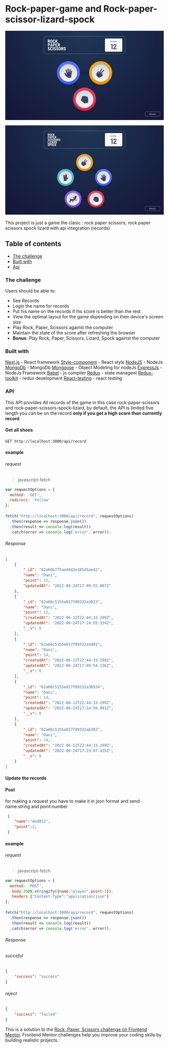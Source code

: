 # Rock-paper-game and Rock-paper-scissor-lizard-spock

![Rock-paper-scissor-game](./public/desktop-step-1.jpg)

![Rock-paper-scissor-lizard-spock](./public/desktop-step-1-bonus.jpg)

This project is just a game the clasic : rock paper scissors, rock paper scissors spock lizard with api integration (records)

## Table of contents

  - [The challenge](#the-challenge)
   - [Built with](#built-with)
   - [Api](#API)

### The challenge

Users should be able to:

- See Records
- Login the name for records
- Put his name on the records if his score is better than the rest
- View the optimal layout for the game depending on their device's screen size
- Play Rock, Paper, Scissors against the computer
- Maintain the state of the score after refreshing the browser
- **Bonus**: Play Rock, Paper, Scissors, Lizard, Spock against the computer

### Built with
 [Next.js](https://nextjs.org/) - React framework
 [Style-component](https://styled-components.com/) - React style
 [NodeJS](https://nodejs.org/en/) - NodeJs
 [MongoDb](https://www.mongodb.com/) - MongoDb
 [Mongoose](https://mongoosejs.com/) - Object Modeling for nodeJs
 [ExpressJs](https://expressjs.com/) - NodeJs Framework
 [Babel](https://babeljs.io/) - js compiler
 [Redux](https://redux.js.org/) - state managent
 [Redux-toolkit](https://redux-toolkit.js.org/) - redux development
 [React-testing](https://testing-library.com/) - react testing


 ### API
 This API provides All records of the game in this case rock-paper-scissors and rock-paper-scissors-spock-lizard, by default, the API is limited five length 
  you can be on the record **only if you get a high score than currently record**

#### Get all shoes

```node
GET http://localhost:3000/api/record
```
#### example 
###### request

> javascript-fetch
```javascript
var requestOptions = {
  method: 'GET',
  redirect: 'follow'
};

fetch("http://localhost:3000/api/record", requestOptions)
  .then(response => response.json())
  .then(result => console.log(result))
  .catch(error => console.log('error', error));
```

###### Response

```json
[
    {
        "_id": "62a66b7f5aed442e385d5ae42",
        "name": "Dani",
        "point": 15,
        "updatedAt": "2022-06-24T17:09:55.807Z"
    },
    {
        "_id": "62a66c5155e017f89332a3023",
        "name": "Dani",
        "point": 15,
        "createdAt": "2022-06-12T22:44:33.299Z",
        "updatedAt": "2022-06-24T17:14:55.334Z",
        "__v": 0
    },
    {
        "_id": "62a66c5155e017f89332a3401",
        "name": "Dani",
        "point": 14,
        "createdAt": "2022-06-12T22:44:33.298Z",
        "updatedAt": "2022-06-24T17:09:54.136Z",
        "__v": 0
    },
    {
        "_id": "62a66c5155e017f89332a30554",
        "name": "Dani",
        "point": 14,
        "createdAt": "2022-06-12T22:44:33.299Z",
        "updatedAt": "2022-06-24T17:14:56.991Z",
        "__v": 0
    },
    {
        "_id": "62a66c5155e017f89332a6303",
        "name": "Dani",
        "point": 14,
        "createdAt": "2022-06-12T22:44:33.299Z",
        "updatedAt": "2022-06-24T17:23:07.435Z",
        "__v": 0
    }
]

```

#### Update the records 

#### Post 
for making a request you have to make it in json format and send name:string and point:number

```json
 {
    "name":"mod812",
    "point":2,
 }
```

#### example 
###### request

> javascript-fetch
```javascript
var requestOptions = {
  method: 'POST',
   body:JSON.stringify({name:"player",point:2}),
   headers:{"Content-Type":"application/json"}
};

fetch("http://localhost:3000/api/record", requestOptions)
  .then(response => response.json())
  .then(result => console.log(result))
  .catch(error => console.log('error', error));
```
###### Response

###### succeful

```json
{
    "success": "success"
}
```
###### reject

```json
{
    "success": "failed"
}
```

This is a solution to the [Rock, Paper, Scissors challenge on Frontend Mentor](https://www.frontendmentor.io/challenges/rock-paper-scissors-game-pTgwgvgH). Frontend Mentor challenges help you improve your coding skills by building realistic projects. 

